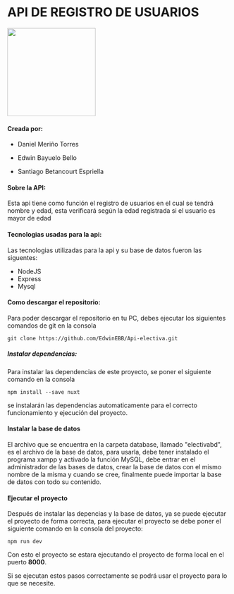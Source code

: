 # API DE REGISTRO DE USUARIOS

<img src="https://github.com/EdwinEBB/Api-electiva/assets/141866369/d8f7effb-dfeb-416a-8611-661429d51ae6" width="200px" height="200px">


#### Creada por:
- Daniel Meriño Torres

- Edwin Bayuelo Bello

- Santiago Betancourt Espriella

#### Sobre la API:
<p>
Esta api tiene como función el registro de usuarios en el cual se tendrá nombre y edad, esta verificará según la edad registrada si el usuario es mayor de edad
</p>

#### Tecnologias usadas para la api:
<p>
Las tecnologias utilizadas para la api y su base de datos fueron las siguentes:
</p>

- NodeJS
- Express
- Mysql

#### Como descargar el repositorio:

<p>
Para poder descargar el repositorio en tu PC, debes ejecutar los siguientes comandos de git en la consola
</p>

```
git clone https://github.com/EdwinEBB/Api-electiva.git
```
##### Instalar dependencias:
<p>
Para instalar las dependencias de este proyecto, se poner el siguiente comando en la consola
</p>

```
npm install --save nuxt
```
<p>
se instalarán las dependencias automaticamente para el correcto funcionamiento y ejecución del proyecto.
</p>

#### Instalar la base de datos
<p>
El archivo que se encuentra en la carpeta database, llamado "electivabd", es el archivo de la base de datos, para usarla, debe tener instalado el programa xampp y activado la función MySQL, debe entrar en el administrador de las bases de datos, crear la base de datos con el mismo nombre de la misma y cuando se cree, finalmente puede importar la base de datos con todo su contenido.
</p>

#### Ejecutar el proyecto
<p>
Después de instalar las depencias y la base de datos, ya se puede ejecutar el proyecto de forma correcta, para ejecutar el proyecto se debe poner el siguiente comando en la consola del proyecto:
</p>

```
npm run dev
```

<p>
Con esto el proyecto se estara ejecutando el proyecto de forma local en el puerto <strong>8000</strong>.
</p>

<p>
Si se ejecutan estos pasos correctamente se podrá usar el proyecto para lo que se necesite.
</p>
